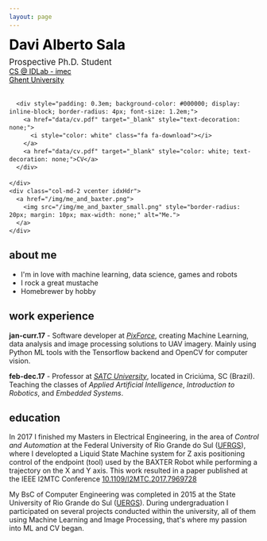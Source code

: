 ```yaml
---
layout: page
---
```


<div class="row">
    <div class="col-md-6 col-md-offset-1 vcenter idxHdr">
      <div style="font-size: 2em; color: #000000; font-weight: bold; padding-bottom: 0.3em;">Davi Alberto Sala</div>
      <div style="font-size: 1.2em;">
        Prospective Ph.D. Student
      </div>
      <div style="font-size: 1.0em; color: #000000">
        <a href="https://www.ugent.be/ea/idlab/en" style="color: black;">CS @ IDLab - imec</a>
      </div>
      <div style="font-size: 1.0em; color: #000000">
        <a href="https://www.ugent.be/en" style="color: black; ">Ghent University</a>
      </div>
      <br>

      <div style="padding: 0.3em; background-color: #000000; display: inline-block; border-radius: 4px; font-size: 1.2em;">
        <a href="data/cv.pdf" target="_blank" style="text-decoration: none;">
          <i style="color: white" class="fa fa-download"></i>
        </a>
        <a href="data/cv.pdf" target="_blank" style="color: white; text-decoration: none;">CV</a>
      </div>

    </div>
    <div class="col-md-2 vcenter idxHdr">
      <a href="/img/me_and_baxter.png">
        <img src="/img/me_and_baxter_small.png" style="border-radius: 20px; margin: 10px; max-width: none;" alt="Me.">
      </a>
    </div>
</div>


<h2>about me</h2>

- I'm in love with machine learning, data science, games and robots
- I rock a great mustache
- Homebrewer by hobby

<h2> work experience </h2>

**jan-curr.17** - Software developer at [_PixForce_](pixforce.com.br), creating Machine Learning, 
data analysis and image processing solutions to UAV imagery.
Mainly using Python ML tools with the Tensorflow backend and OpenCV for computer vision.

**feb-dec.17** - Professor at [_SATC University_](www.faculdade.satc.edu.br/), located in Criciúma, SC (Brazil).
Teaching the classes of _Applied Artificial Intelligence_, _Introduction to Robotics_, and _Embedded Systems_.


<h2> education </h2>

In 2017 I finished my Masters in Electrical Engineering, in the area of _Control and Automation_ at the 
Federal University of Rio Grande do Sul ([UFRGS](www.ufrgs.br/english)), where I developted a Liquid State Machine system for Z axis positioning control of the endpoint (tool) used by the BAXTER Robot while performing a trajectory on the X and Y axis.
This work resulted in a paper published at the IEEE I2MTC Conference [10.1109/I2MTC.2017.7969728](https://doi.org/10.1109/I2MTC.2017.7969728)


My BsC of Computer Engineering was completed in 2015 at the State University of Rio Grande do Sul ([UERGS](www.uergs.edu.br/)).
During undergraduation I participated on several projects conducted within the university, 
all of them using Machine Learning and Image Processing, that's where my passion into ML and CV began. 